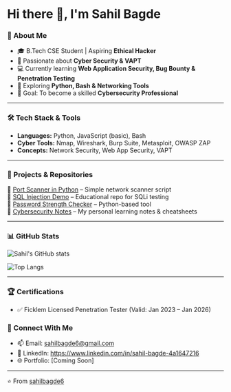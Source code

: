 # Hi there 👋, I'm Sahil Bagde  

### 🚀 About Me  
- 🎓 B.Tech CSE Student | Aspiring **Ethical Hacker**  
- 🔐 Passionate about **Cyber Security & VAPT**  
- 💻 Currently learning **Web Application Security, Bug Bounty & Penetration Testing**  
- 🌱 Exploring **Python, Bash & Networking Tools**  
- 🎯 Goal: To become a skilled **Cybersecurity Professional**  

---

### 🛠️ Tech Stack & Tools  
- **Languages:** Python, JavaScript (basic), Bash  
- **Cyber Tools:** Nmap, Wireshark, Burp Suite, Metasploit, OWASP ZAP  
- **Concepts:** Network Security, Web App Security, VAPT  

---

### 📂 Projects & Repositories  
🔹 [Port Scanner in Python](#) – Simple network scanner script  
🔹 [SQL Injection Demo](#) – Educational repo for SQLi testing  
🔹 [Password Strength Checker](#) – Python-based tool  
🔹 [Cybersecurity Notes](#) – My personal learning notes & cheatsheets  

---

### 📊 GitHub Stats  
![Sahil's GitHub stats](https://github-readme-stats.vercel.app/api?username=sahilbagde6&show_icons=true&theme=tokyonight)  

![Top Langs](https://github-readme-stats.vercel.app/api/top-langs/?username=sahilbagde6&layout=compact&theme=tokyonight)  

---

### 🏆 Certifications
- ✅ Ficklem Licensed Penetration Tester (Valid: Jan 2023 – Jan 2026)
  

### 🤝 Connect With Me  
- 📫 Email: sahilbagde6@gmail.com
- 💼 LinkedIn: https://www.linkedin.com/in/sahil-bagde-4a1647216
- 🌐 Portfolio: [Coming Soon]  

---
⭐️ From [sahilbagde6](https://github.com/sahilbagde6)
